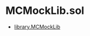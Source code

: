 # MCMockLib.sol

<!-- START_INDEX -->
- [library.MCMockLib](./library.MCMockLib.md)

<!-- END_INDEX -->
